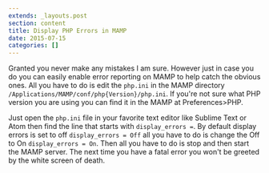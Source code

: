 ```yaml
---
extends: _layouts.post
section: content
title: Display PHP Errors in MAMP
date: 2015-07-15
categories: []
---
```

Granted you never make any mistakes I am sure. However just in case you do you can  easily enable error reporting on MAMP to help catch the obvious ones. All you have to do is edit the `php.ini` in the MAMP directory `/Applications/MAMP/conf/php{Version}/php.ini`. If you're not sure what PHP version you are using you can find it in the MAMP at Preferences>PHP.

Just open the `php.ini` file in your favorite text editor like Sublime Text or Atom then find the line that starts with `display_errors =`. By default display errors is set to off `display_errors = Off` all you have to do is change the Off to On `display_errors = On`.  Then all you have to do is stop and then start the MAMP server. The next time you have a fatal error you won't be greeted by the white screen of death.
